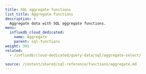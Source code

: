 ```yaml
---
title: SQL aggregate functions
list_title: Aggregate functions
description: >
  Aggregate data with SQL aggregate functions.
menu:
  influxdb_cloud_dedicated:
    name: Aggregate
    parent: sql-functions
weight: 301
related:
  - /influxdb/cloud-dedicated/query-data/sql/aggregate-select/

source: /content/shared/sql-reference/functions/aggregate.md
---
```


<!-- 
The content of this page is at /content/shared/sql-reference/functions/aggregate.md
-->
